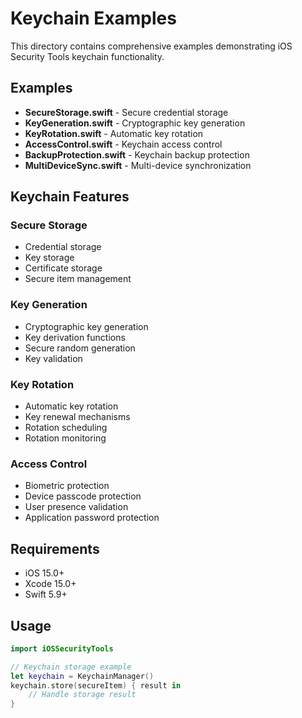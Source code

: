 # Keychain Examples

This directory contains comprehensive examples demonstrating iOS Security Tools keychain functionality.

## Examples

- **SecureStorage.swift** - Secure credential storage
- **KeyGeneration.swift** - Cryptographic key generation
- **KeyRotation.swift** - Automatic key rotation
- **AccessControl.swift** - Keychain access control
- **BackupProtection.swift** - Keychain backup protection
- **MultiDeviceSync.swift** - Multi-device synchronization

## Keychain Features

### Secure Storage
- Credential storage
- Key storage
- Certificate storage
- Secure item management

### Key Generation
- Cryptographic key generation
- Key derivation functions
- Secure random generation
- Key validation

### Key Rotation
- Automatic key rotation
- Key renewal mechanisms
- Rotation scheduling
- Rotation monitoring

### Access Control
- Biometric protection
- Device passcode protection
- User presence validation
- Application password protection

## Requirements

- iOS 15.0+
- Xcode 15.0+
- Swift 5.9+

## Usage

```swift
import iOSSecurityTools

// Keychain storage example
let keychain = KeychainManager()
keychain.store(secureItem) { result in
    // Handle storage result
}
```

